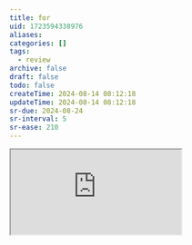```yaml
---
title: for
uid: 1723594338976
aliases:
categories: []
tags:
  - review
archive: false
draft: false
todo: false
createTime: 2024-08-14 08:12:18
updateTime: 2024-08-14 08:12:18
sr-due: 2024-08-24
sr-interval: 5
sr-ease: 210
---
```


<iframe
  class="iframe_full"
  src="https://dict.youdao.com/result?word=for&lang=en"
>
</iframe>
